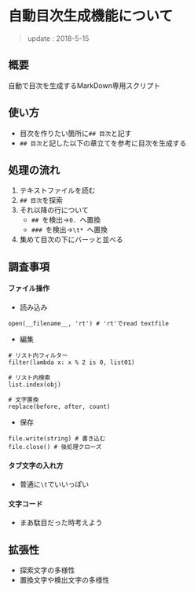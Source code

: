 # 自動目次生成機能について

> update : 2018-5-15

## 概要
自動で目次を生成するMarkDown専用スクリプト


## 使い方
* 目次を作りたい箇所に`## 目次`と記す
* `## 目次`と記した以下の章立てを参考に目次を生成する


## 処理の流れ
1. テキストファイルを読む
2. `## 目次`を探索
3. それ以降の行について
	* `## `を検出→`0. `へ置換
	* `### `を検出→`\t* `へ置換
4. 集めて目次の下にバーッと並べる


## 調査事項
#### ファイル操作
* 読み込み
```
open(__filename__, 'rt') # 'rt'でread textfile
```
* 編集
```
# リスト内フィルター
filter(lambda x: x % 2 is 0, list01)

# リスト内検索
list.index(obj)

# 文字置換
replace(before, after, count)
```
* 保存
```
file.write(string) # 書き込む
file.close() # 後処理クローズ
```

#### タブ文字の入れ方
* 普通に`\t`でいいっぽい
#### 文字コード
* まあ駄目だった時考えよう

## 拡張性
* 探索文字の多様性
* 置換文字や検出文字の多様性
